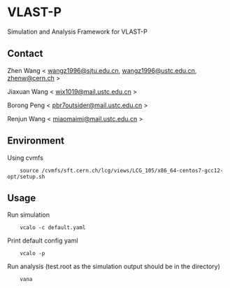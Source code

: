 # VLAST-P
Simulation and Analysis Framework for VLAST-P

## Contact
Zhen Wang < wangz1996@sjtu.edu.cn, wangz1996@ustc.edu.cn, zhenw@cern.ch >

Jiaxuan Wang < wjx1019@mail.ustc.edu.cn >

Borong Peng < pbr7outsider@mail.ustc.edu.cn >

Renjun Wang < miaomaimi@mail.ustc.edu.cn >
## Environment
Using cvmfs
```
	source /cvmfs/sft.cern.ch/lcg/views/LCG_105/x86_64-centos7-gcc12-opt/setup.sh
```

## Usage
Run simulation
```
	vcalo -c default.yaml
```

Print default config yaml
```
	vcalo -p
```

Run analysis (test.root as the simulation output should be in the directory)
```
	vana
```

